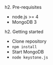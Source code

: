 h2. Pre-requisites
* node.js >= 4 
* MongoDB 3

h2. Getting started
* Clone repository
* `npm install`
* Start MongoDB
* `node keystone.js`
